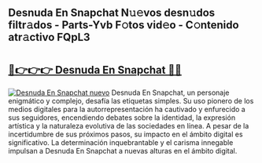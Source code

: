 ## Desnuda En Snapchat N𝚞𝚎vos desn𝚞dos filtr𝚊dos - Parts-Yvb F𝚘tos vid𝚎o - C𝚘ntenido atr𝚊ctivo FQpL3

# <h2><a href="http://mb3liiu.tromn.icu/?c=Desnuda+En+Snapchat">🔗👉👉👉 Desnuda En Snapchat 🔗🔗</a></h2>

[![Desnuda En Snapchat nuevo](https://i.imgur.com/pEAQMta.gif)](http://mb3liiu.tromn.icu/?c=Desnuda+En+Snapchat)
Desnuda En Snapchat, un personaje enigmático y complejo, desafía las etiquetas simples. Su uso pionero de los medios digitales para la autorrepresentación ha cautivado y enfurecido a sus seguidores, encendiendo debates sobre la identidad, la expresión artística y la naturaleza evolutiva de las sociedades en línea. A pesar de la incertidumbre de sus próximos pasos, su impacto en el ámbito digital es significativo. La determinación inquebrantable y el carisma innegable impulsan a Desnuda En Snapchat a nuevas alturas en el ámbito digital.
